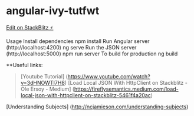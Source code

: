 # angular-ivy-tutfwt

[Edit on StackBlitz ⚡️](https://stackblitz.com/edit/angular-ivy-tutfwt)

Usage
Install dependencies
npm install
Run Angular server (http://localhost:4200)
ng serve
Run the JSON server (http://localhost:5000)
npm run server
To build for production
ng build

**Useful links:

> [Youtube Tutorial] (https://www.youtube.com/watch?v=3dHNOWTI7H8)
> [Load Local JSON With HttpClient on Stackblitz - Ole Ersoy - Medium] (https://fireflysemantics.medium.com/load-local-json-with-httpclient-on-stackblitz-5461f4a20ac)

[Understanding Subjects] (http://ncjamieson.com/understanding-subjects)